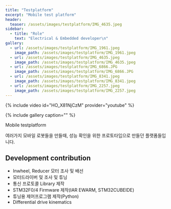 ```yaml
---
title: "Testplatform"
excerpt: "Mobile test platform"
header:
  teaser: /assets/images/testplatform/IMG_4635.jpeg
sidebar:
  - title: "Role"
    text: "Electrical & Embedded developer\n"
gallery:
  - url: /assets/images/testplatform/IMG_1961.jpeg
    image_path: /assets/images/testplatform/IMG_1961.jpeg
  - url: /assets/images/testplatform/IMG_4635.jpeg
    image_path: /assets/images/testplatform/IMG_4635.jpeg
  - url: /assets/images/testplatform/IMG_6866.JPG
    image_path: /assets/images/testplatform/IMG_6866.JPG
  - url: /assets/images/testplatform/IMG_8341.jpeg
    image_path: /assets/images/testplatform/IMG_8341.jpeg
  - url: /assets/images/testplatform/IMG_2257.jpeg
    image_path: /assets/images/testplatform/IMG_2257.jpeg
---
```


{% include video id="HO_X81NjCzM" provider="youtube" %}

{% include gallery caption="" %}

Mobile testplatform

여러가지 모바일 로봇들을 만들때, 성능 확인을 위한 프로토타입으로 만들던 플랫폼들입니다.  

## Development contribution

- Inwheel, Reducer 모터 조사 및 배선
- 모터드라이버 및 조사 및 튜닝
- 통신 프로토콜 Library 제작
- STM32F0/4 Firmware 제작(IAR EWARM, STM32CUBEIDE)
- 튜닝용 제어프로그램 제작(Python)
- Differential drive kinematics
